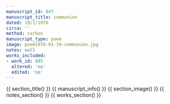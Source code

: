 ```yaml
---
manuscript_id: 847
manuscript_title: communion
dated: 19/1/1976
circa: ''
method: carbon
manuscript_type: poem
image: poem1976-01-19-communion.jpg
notes: null
works_included:
- work_id: 895
  altered: 'no'
  edited: 'no'
---
```


{{ section_title() }}
{{ manuscript_info() }}
{{ section_image() }}
{{ notes_section() }}
{{ works_section() }}
